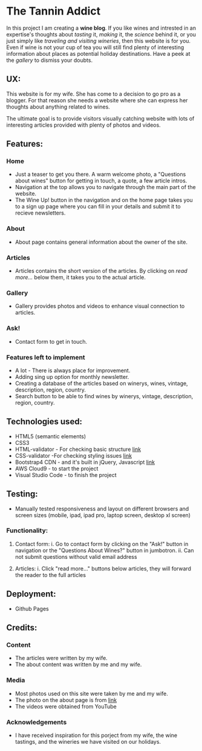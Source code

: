 # The Tannin Addict

In this project I am creating a **wine blog**. If you like wines and intrested in an expertise's thoughts about *tasting* it, *making* it, the *science* behind it, or you just simply like *traveling and visiting wineries*, then this website is for you. Even if wine is not your cup of tea you will still find plenty of interesting information about places as potential holiday destinations. Have a peek at the *gallery* to dismiss your doubts. 


## UX:

This website is for my wife. She has come to a decision to go pro as a blogger. For that reason she needs a website where she can express her thoughts  about anything related to wines.

The ultimate goal is to provide visitors visually catching website with lots of interesting articles provided with plenty of photos and videos.


## Features:

### Home
- Just a teaser to get you there. A warm welcome photo, a "Questions about wines" button for getting in touch, a quote, a few article intros.
- Navigation at the top allows you to navigate through the main part of the website. 
- The Wine Up! button in the navigation and on the home page takes you to a sign up page where you can fill in your details and submit it to recieve newsletters.

### About
- About page contains general information about the owner of the site.

### Articles
- Articles contains the short version of the articles. By clicking on  *read more...* below them, it takes you to the actual article.

### Gallery
- Gallery provides photos and videos to enhance visual connection to articles.

### Ask!
- Contact form to get in touch.

### Features left to implement
- A lot - There is always place for improvement.
- Adding sing up option for monthly newsletter.
- Creating a database of the articles based on winerys, wines, vintage, description, region, country.
- Search button to be able to find wines by winerys, vintage, description, region, country.


## Technologies used:
- HTML5 (semantic elements)
- CSS3
- HTML-validator - For checking basic structure [link](https://validator.w3.org)
- CSS-validator -For checking styling issues [link](https://jigsaw.w3.org)
- Bootstrap4 CDN - and it's built in jQuery, Javascript [link](https://getbootstrap.com/docs/4.0/getting-started/introduction/)
- AWS Cloud9 - to start the project
- Visual Studio Code - to finish the project


## Testing:

- Manually tested responsiveness and layout on different browsers and screen sizes (mobile, ipad, ipad pro, laptop screen, desktop xl screen)

### Functionality:

1. Contact form:
    i. Go to contact form by clicking on the "Ask!" button in navigation or the "Questions About Wines?" button in jumbotron.
    ii. Can not submit questions without valid email address

2. Articles:
    i. Click "read more..." buttons below articles, they will forward the reader to the full articles


## Deployment:
- Github Pages


## Credits:

### Content
- The articles were written by my wife.
- The about content was written by me and my wife.

### Media
- Most photos used on this site were taken by me and my wife.
- The photo on the about page is from [link](https://erzsebetpince.hu)
- The videos were obtained from YouTube

### Acknowledgements

- I have received inspiration for this porject from my wife, the wine tastings, and the wineries we have visited on our holidays.